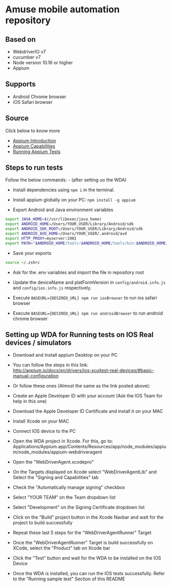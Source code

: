 # Amuse mobile automation repository 

## Based on

- WebdriverIO v7
- cucumber v7
- Node version 10.16 or higher
- Appium

## Supports
- Android Chrome browser 
- iOS Safari browser 

## Source
Click below to know more 
- [Appium Introduction](http://appium.io/docs/en/about-appium/intro/)
- [Appium Capabilities](http://appium.io/docs/en/writing-running-appium/caps/)
- [Running Appium Tests](http://appium.io/docs/en/writing-running-appium/running-tests/)

## Steps to run tests
Follow the below commands: - (after setting uo the WDA)

- Install dependencies using `npm i` in the terminal.

- Install appium globally on your PC: `npm install -g appium`

- Export Android and Java environment variables

```bash
export JAVA_HOME=$(/usr/libexec/java_home)
export ANDROID_HOME=/Users/YOUR_USER/Library/Android/sdk
export ANDROID_SDK_ROOT=/Users/YOUR_USER/Library/Android/sdk
export ANDROID_AVD_HOME=/Users/YOUR_USER/.android/avd
export HTTP_PROXY=myserver:1981
export PATH="$ANDROID_HOME/tools:$ANDROID_HOME/tools/bin:$ANDROID_HOME/platform-tools:$PATH"

```

- Save your exports

```bash
source ~/.zshrc
```
- Ask for the .env variables and import the file in repository root

- Update the deviceName and platFormVersion in `config/android.info.js` and `config/ios.info.js` respectively.

- Execute `BASEURL={DESIRED_URL} npm run iosBrowser` to run ios safari browser

- Execute `BASEURL={DESIRED_URL} npm run androidBrowser` to run android chrome browser



## Setting up WDA for Running tests on IOS Real devices / simulators
- Download and Install appium Desktop on your PC

- You can follow the steps in this link: http://appium.io/docs/en/drivers/ios-xcuitest-real-devices/#basic-manual-configuration

- Or follow these ones (Almost the same as the link posted above):

- Create an Apple Developer ID with your account (Ask the IOS Team for help in this one)

- Download the Apple Developer ID Certificate and install it on your MAC

- Install Xcode on your MAC

- Connect IOS device to the PC

- Open the WDA project in Xcode. For this, go to: Applications/Appium.app/Contents/Resources/app/node_modules/appium/node_modules/appium-webdriveragent

- Open the "WebDriverAgent.xcodepro" 

- On the Targets displayed on Xcode select "WebDriverAgentLib" and Select the "Signing and Capabilities" tab

- Check the "Automatically manage signing" checkbox

- Select "YOUR TEAM" on the Team dropdown list

- Select "Development" on the Signing Certificate dropdown list

- Click on the "Build" project button in the Xcode Navbar and wait for the project to build successfully

- Repeat these last 5 steps for the "WebDriverAgentRunner" Target

- Once the "WebDriverAgentRunner" Target is build successfully on XCode, select the "Product" tab on Xcode bar

- Click the "Test" button and wait for the WDA to be installed on the IOS Device

- Once the WDA is installed, you can run the IOS tests successfully. Refer to the "Running sample test" Section of this README 

